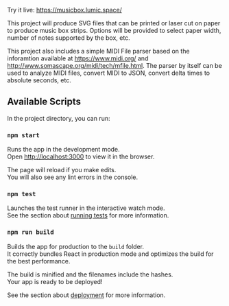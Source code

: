 Try it live: https://musicbox.lumic.space/

This project will produce SVG files that can be printed or laser cut on paper to produce music box strips. Options will be provided to select paper width, number of notes supported by the box, etc.

This project also includes a simple MIDI File parser based on the inforamtion available at https://www.midi.org/ and http://www.somascape.org/midi/tech/mfile.html. The parser by itself can be used to analyze MIDI files, convert MIDI to JSON, convert delta times to absolute seconds, etc.

## Available Scripts

In the project directory, you can run:

### `npm start`

Runs the app in the development mode.<br />
Open [http://localhost:3000](http://localhost:3000) to view it in the browser.

The page will reload if you make edits.<br />
You will also see any lint errors in the console.

### `npm test`

Launches the test runner in the interactive watch mode.<br />
See the section about [running tests](https://facebook.github.io/create-react-app/docs/running-tests) for more information.

### `npm run build`

Builds the app for production to the `build` folder.<br />
It correctly bundles React in production mode and optimizes the build for the best performance.

The build is minified and the filenames include the hashes.<br />
Your app is ready to be deployed!

See the section about [deployment](https://facebook.github.io/create-react-app/docs/deployment) for more information.
